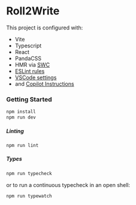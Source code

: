 # Roll2Write

This project is configured with:

- Vite
- Typescript
- React
- PandaCSS
- HMR via [SWC](https://swc.rs/)
- [ESLint rules](./eslint.config.ts)
- [VSCode settings](./.vscode/settings.json)
- and [Copilot Instructions](./.github/copilot-instructions.md)

### Getting Started

```bash
npm install
npm run dev
```

##### Linting

```bash
npm run lint
```

##### Types

```bash
npm run typecheck
```

or to run a continuous typecheck in an open shell:

```bash
npm run typewatch
```

